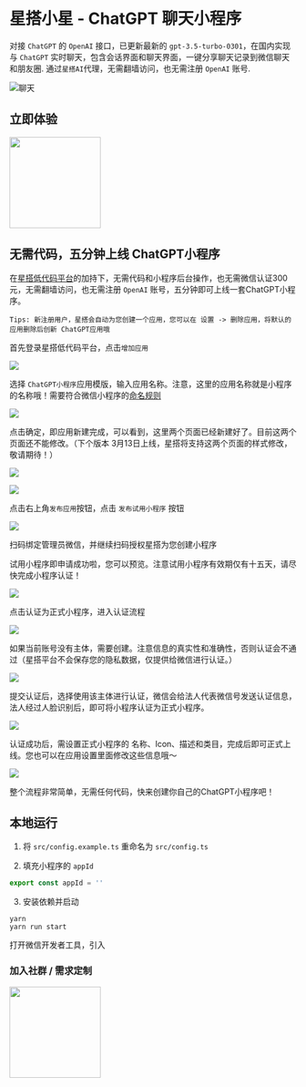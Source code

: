 # 星搭小星 - ChatGPT 聊天小程序

对接 `ChatGPT` 的 `OpenAI` 接口，已更新最新的 `gpt-3.5-turbo-0301`，在国内实现与 `ChatGPT` 实时聊天，包含会话界面和聊天界面，一键分享聊天记录到微信聊天和朋友圈. 通过`星搭AI`代理，无需翻墙访问，也无需注册 `OpenAI` 账号.

![聊天](./images/3.png)

## 立即体验

<img src="./images/qrcode_new.jpg" width="160px" />

## 无需代码，五分钟上线 ChatGPT小程序

在[星搭低代码平台](https://staringos.com)的加持下，无需代码和小程序后台操作，也无需微信认证300元，无需翻墙访问，也无需注册 `OpenAI` 账号，五分钟即可上线一套ChatGPT小程序。

    Tips: 新注册用户，星搭会自动为您创建一个应用，您可以在 设置 -> 删除应用，将默认的应用删除后创新 ChatGPT应用哦

首先登录星搭低代码平台，点击`增加应用`

![](./images/tenmins/01.png)

选择 `ChatGPT小程序`应用模版，输入应用名称。注意，这里的应用名称就是小程序的名称哦！需要符合微信小程序的[命名规则](https://kf.qq.com/faq/170109umMvm6170109MZNnYV.html)

![](./images/tenmins/02.png)

点击确定，即应用新建完成，可以看到，这里两个页面已经新建好了。目前这两个页面还不能修改。（下个版本 3月13日上线，星搭将支持这两个页面的样式修改，敬请期待！）

![](./images/tenmins/-1.png)

![](./images/tenmins/03.png)

点击右上角`发布应用`按钮，点击 `发布试用小程序` 按钮

![](./images/tenmins/04.png)

扫码绑定管理员微信，并继续扫码授权星搭为您创建小程序

试用小程序即申请成功啦，您可以预览。注意试用小程序有效期仅有十五天，请尽快完成小程序认证！

![](./images/tenmins/05.png)

点击认证为正式小程序，进入认证流程

![](./images/tenmins/06.png)

如果当前账号没有主体，需要创建。注意信息的真实性和准确性，否则认证会不通过（星搭平台不会保存您的隐私数据，仅提供给微信进行认证​。）

![](./images/tenmins/07.png)

​提交认证后，选择使用该主体进行认证，微信会给法人代表微信号发送认证信息，法人经过人脸识别后，即可将小程序认证为正式小程序。

![](./images/tenmins/08.png)

认证成功后，需设置正式小程序的 名称、Icon、描述和类目，完成后即可正式上线。您也可以在应用设置里面修改这些信息哦～

![](./images/tenmins/09.png)

整个流程非常简单，无需任何代码，快来创建你自己的ChatGPT小程序吧！

## 本地运行

1. 将 `src/config.example.ts` 重命名为 `src/config.ts`

2. 填充小程序的 `appId`
```ts
export const appId = ''
```

3. 安装依赖并启动
```shell
yarn
yarn run start
```

打开微信开发者工具，引入

### 加入社群 / 需求定制

<img src="./images/ew-qrcode.jpg" width="160px" />
